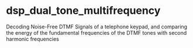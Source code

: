 # dsp_dual_tone_multifrequency
Decoding Noise-Free DTMF Signals of a telephone keypad, and comparing the energy of the fundamental frequencies of the DTMF tones with second harmonic frequencies
